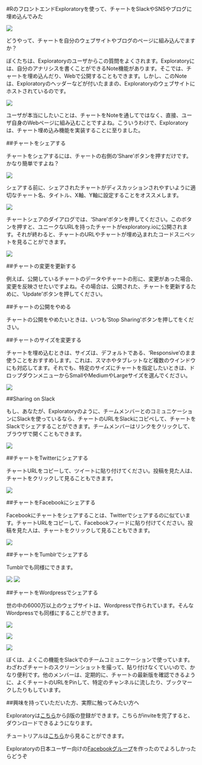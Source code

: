 #RのフロントエンドExploratoryを使って、チャートをSlackやSNSやブログに埋め込んでみた

![](images/chart_share.png)


どうやって、チャートを自分のウェブサイトやブログのページに組み込んでますか？


ぼくたちは、Exploratoryのユーザからこの質問をよくされます。Exploratoryには、自分のアナリシスを書くことができるNote機能があります。そこでは、チャートを埋め込んだり、Webで公開することもできます。しかし、このNoteは、Exploratoryのヘッダーなどが付いたままの、Exploratoryのウェブサイトにホストされているのです。

![](images/header_other_stuff.png)


ユーザが本当にしたいことは、チャートをNoteを通してではなく、直接、ユーザ自身のWebページに組み込むことですよね。こういうわけで、Exploratoryは、チャート埋め込み機能を実装することに至りました。


##チャートをシェアする

チャートをシェアするには、チャートの右側の‘Share’ボタンを押すだけです。かなり簡単ですよね？

![](images/share_button.png)

シェアする前に、シェアされたチャートがディスカッションされやすいように適切なチャート名、タイトル、X軸、Y軸に設定することをオススメします。

![](images/commnunicate_chart.png)

チャートシェアのダイアログでは、‘Share’ボタンを押してください。このボタンを押すと、ユニークなURLを持ったチャートがexploratory.ioに公開されます。それが終わると、チャートのURLやチャートが埋め込まれたコードスニペットを見ることができます。

![](images/chart_snipeet.png)

##チャートの変更を更新する

例えば、公開しているチャートのデータやチャートの形に、変更があった場合、変更を反映させたいですよね。その場合は、公開された、チャートを更新するために、‘Update’ボタンを押してください。

##チャートの公開をやめる

チャートの公開をやめたいときは、いつも‘Stop Sharing’ボタンを押してをください。


##チャートのサイズを変更する

チャートを埋め込むときは、サイズは、デフォルトである、‘Responsive’のまま使うことをおすすめします。これは、スマホやタブレットなど複数のウインドウにも対応してます。それでも、特定のサイズにチャートを指定したいときは、ドロップダウンメニューからSmallやMediumやLargeサイズを選んでください。

![](images/changing_size.png)


##Sharing on Slack

もし、あなたが、Exploratoryのように、チームメンバーとのコミュニケーションにSlackを使っているなら、チャートのURLをSlackにコピペして、チャートをSlackでシェアすることができます。チームメンバーはリンクをクリックして、ブラウザで開くこともできます。

![](images/share_on_slack.png)

##チャートをTwitterにシェアする

チャートURLをコピーして、ツイートに貼り付けてください。投稿を見た人は、チャートをクリックして見ることもできます。

![](images/share_on_twiiter.png)

##チャートをFacebookにシェアする

Facebookにチャートをシェアすることは、Twitterでシェアするのに似ています。チャートURLをコピーして、Facebookフィードに貼り付けてください。投稿を見た人は、チャートをクリックして見ることもできます。

![](images/share_on_facebook.png)

##チャートをTumblrでシェアする

Tumblrでも同様にできます。

![](images/share_on_tumblr.png)
![](images/share_on_tumblr2.png)


##チャートをWordpressでシェアする

世の中の6000万以上のウェブサイトは、Wordpressで作られています。そんなWordpressでも同様にすることができます。

![](images/share_on_wordpress.png)

![](images/share_on_wordpress2.png)

![](images/share_on_wordpress3.png)


ぼくは、よくこの機能をSlackでのチームコミュニケーションで使っています。わざわざチャートのスクリーンショットを撮って、貼り付けなくていいので、かなり便利です。他のメンバーは、定期的に、チャートの最新版を確認できるように、よくチャートのURLをPinして、特定のチャンネルに流したり、ブックマークしたりもしています。

##興味を持っていただいた方、実際に触ってみたい方へ

Exploratoryは[こちら](https://exploratory.io/
)からβ版の登録ができます。こちらがinviteを完了すると、ダウンロードできるようになります。

チュートリアルは[こちら](http://docs.exploratory.io/tutorials/intro.html
)から見ることができます。

Exploratoryの日本ユーザー向けの[Facebookグループ](https://www.facebook.com/groups/1087437647994959/members/
)を作ったのでよろしかったらどうぞ
